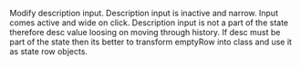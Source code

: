 Modify description input. 
Description input is inactive and narrow. Input comes active and wide on click.
Description input is not a part of the state therefore desc value loosing on moving through history.
If desc must be part of the state then its better to transform emptyRow into class and use it as state row objects.